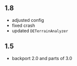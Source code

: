 ## 1.8
* adjusted config
* fixed crash
* updated `DETerrainAnalyzer`
## 1.5
* backport 2.0 and parts of 3.0